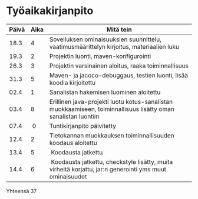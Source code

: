 # Työaikakirjanpito

| Päivä | Aika | Mitä tein |
|-------|------|-----------|
| 18.3  | 4    | Sovelluksen ominaisuuksien suunnittelu, vaatimusmäärittelyn kirjoitus, materiaalien luku          |
| 19.3  | 2    | Projektin luonti, maven-konfigurointi          |
| 26.3  | 3    | Projektin varsinainen aloitus, raaka toiminnallisuus |
| 31.3  | 5    | Maven- ja jacoco-debuggaus, testien luonti, lisää koodia kirjoitettu          |
| 02.4  | 1    | Sanalistan hakemisen luominen aloitettu |
| 03.4  | 8    | Erillinen java-projekti luotu kotus-sanalistan muokkaamiseen, toiminnallisuus lisätty oman sanalistan luontiin|
| 07.4  | 0    | Tuntikirjanpito päivitetty |
| 12.4  | 2    | Tietokannan muokkauksen toiminnallisuuden koodaus aloitettu |
| 13.4  | 5    | Koodausta jatkettu |
| 14.4  | 6    | Koodausta jatkettu, checkstyle lisätty, muita virheitä korjattu, jar:n generointi yms muut ominaisuudet |

Yhteensä 37
